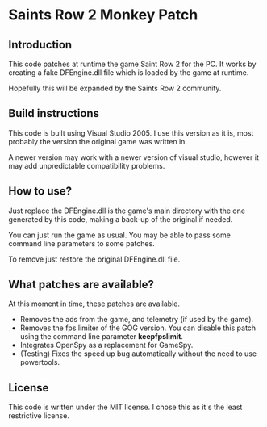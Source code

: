 # Saints Row 2 Monkey Patch

## Introduction

This code patches at runtime the game Saint Row 2 for the PC. It works by creating a fake DFEngine.dll file which is loaded by the game at runtime.

Hopefully this will be expanded by the Saints Row 2 community.

## Build instructions

This code is built using Visual Studio 2005. I use this version as it is, most probably the version the original game was written in.

A newer version may work with a newer version of visual studio, however it may add unpredictable compatibility problems.

## How to use?

Just replace the DFEngine.dll is the game's main directory with the one generated by this code, making a back-up of the original if needed.

You can just run the game as usual. You may be able to pass some command line parameters to some patches.

To remove just restore the original DFEngine.dll file.

## What patches are available?

At this moment in time, these patches are available. 

* Removes the ads from the game, and telemetry (if used by the game).
* Removes the fps limiter of the GOG version. You can disable this patch using the command line parameter **keepfpslimit**.
* Integrates OpenSpy as a replacement for GameSpy.
* (Testing) Fixes the speed up bug automatically without the need to use powertools.

## License

This code is written under the MIT license. I chose this as it's the least restrictive license.

 